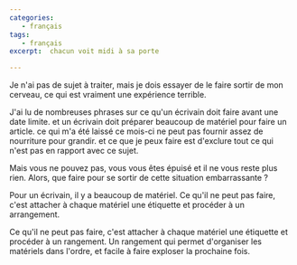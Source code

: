 ```yaml
---
categories:
   - français
tags:
   - français
excerpt:  chacun voit midi à sa porte

---
```






Je n'ai pas de sujet à traiter, mais je dois essayer de le faire sortir de mon cerveau, ce qui est vraiment une expérience terrible.



J'ai lu de nombreuses phrases sur ce qu'un écrivain doit faire avant une date limite. et un écrivain doit préparer beaucoup de matériel pour faire un article. ce qui m'a été laissé ce mois-ci ne peut pas fournir assez de nourriture pour grandir. et ce que je peux faire est d'exclure tout ce qui n'est pas en rapport avec ce sujet.



Mais vous ne pouvez pas, vous vous êtes épuisé et il ne vous reste plus rien. Alors, que faire pour se sortir de cette situation embarrassante ?



Pour un écrivain, il y a beaucoup de matériel. Ce qu'il ne peut pas faire, c'est attacher à chaque matériel une étiquette et procéder à un arrangement.



Ce qu'il ne peut pas faire, c'est attacher à chaque matériel une étiquette et procéder à un rangement. Un rangement qui permet d'organiser les matériels dans l'ordre, et facile à faire exploser la prochaine fois.
